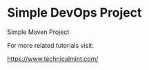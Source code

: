 # Simple DevOps Project

Simple Maven Project

For more related tutorials visit:

https://www.technicalmint.com/
